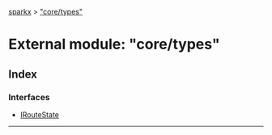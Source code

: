 [sparkx](../README.md) > ["core/types"](../modules/_core_types_.md)

# External module: "core/types"

## Index

### Interfaces

* [IRouteState](../interfaces/_core_types_.iroutestate.md)

---

